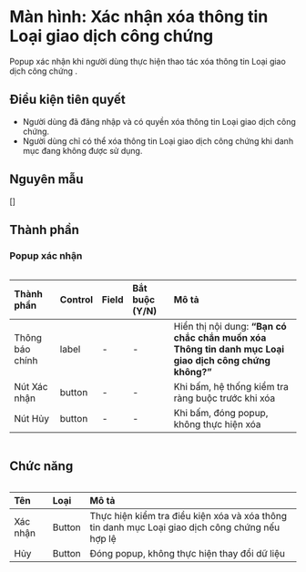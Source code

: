 # Màn hình: Xác nhận xóa thông tin Loại giao dịch công chứng
Popup xác nhận khi người dùng thực hiện thao tác xóa thông tin Loại giao dịch công chứng .

## Điều kiện tiên quyết
- Người dùng đã đăng nhập và có quyền xóa thông tin Loại giao dịch công chứng.
- Người dùng chỉ có thể xóa thông tin Loại giao dịch công chứng khi danh mục đang không được sử dụng.

## Nguyên mẫu
[]

## Thành phần

### Popup xác nhận

<div style="overflow-x:auto">

| Thành phần      | Control | Field | Bắt buộc (Y/N) | Mô tả                                                                                                        |
|:----------------|:--------|:------|:---------------|:-------------------------------------------------------------------------------------------------------------|
| Thông báo chính | label   | -     | -              | Hiển thị nội dung: **“Bạn có chắc chắn muốn xóa Thông tin danh mục Loại giao dịch công chứng không?”**       |
| Nút Xác nhận    | button  | -     | -              | Khi bấm, hệ thống kiểm tra ràng buộc trước khi xóa                                                           |
| Nút Hủy         | button  | -     | -              | Khi bấm, đóng popup, không thực hiện xóa                                                                     |

</div>

## Chức năng

<div style="overflow-x:auto">

| Tên        | Loại   | Mô tả                                                                                                  |
| :--------- | :----- | :----------------------------------------------------------------------------------------------------- |
| Xác nhận   | Button | Thực hiện kiểm tra điều kiện xóa và xóa thông tin danh mục Loại giao dịch công chứng nếu hợp lệ        |
| Hủy        | Button | Đóng popup, không thực hiện thay đổi dữ liệu                                                           |

</div>
